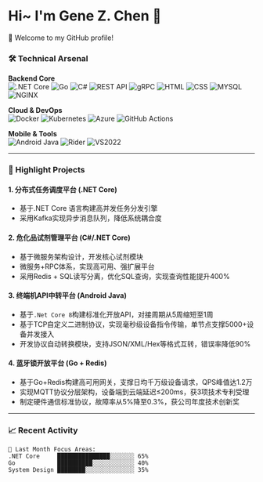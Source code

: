 # Hi~ I'm Gene Z. Chen 👋



🎉 Welcome to my GitHub profile!

### 🛠️ Technical Arsenal

**Backend Core**  
![.NET Core](https://img.shields.io/badge/-.NET%20Core-512BD4?logo=dotnet&logoColor=white)
![Go](https://img.shields.io/badge/-Go-00ADD8?logo=go&logoColor=white)
![C#](https://img.shields.io/badge/-C%23-239120?logo=c-sharp&logoColor=white)
![REST API](https://img.shields.io/badge/-REST%20API-FF6F00?logo=fastapi)
![gRPC](https://img.shields.io/badge/-gRPC-4285F4?logo=google-cloud&logoColor=white)
![HTML](https://img.shields.io/badge/HTML-E34F26?logo=html5&logoColor=white)
![CSS](https://img.shields.io/badge/CSS-1572B6?logo=css3&logoColor=white)
![MYSQL](https://img.shields.io/badge/MySQL-4479A1?logo=mysql&logoColor=white)
![NGINX](https://img.shields.io/badge/Nginx-009639?logo=nginx&logoColor=white)

**Cloud & DevOps**  
![Docker](https://img.shields.io/badge/-Docker-2496ED?logo=docker&logoColor=white)
![Kubernetes](https://img.shields.io/badge/-Kubernetes-326CE5?logo=kubernetes&logoColor=white)
![Azure](https://img.shields.io/badge/-Azure-0089D6?logo=microsoft-azure&logoColor=white)
![GitHub Actions](https://img.shields.io/badge/-GitHub%20Actions-2088FF?logo=github-actions)

**Mobile & Tools**  
![Android Java](https://img.shields.io/badge/-Android%20Java-3DDC84?logo=android&logoColor=white)
![Rider](https://img.shields.io/badge/-JetBrains%20Rider-000000?logo=jetbrains)
![VS2022](https://img.shields.io/badge/-Visual%20Studio%20-5C2D91?logo=visual-studio)

---

### 🚀 Highlight Projects

#### 1. 分布式任务调度平台 (.NET Core)
- 基于.NET Core 语言构建高并发任务分发引擎
- 采用Kafka实现异步消息队列，降低系统耦合度

#### 2. 危化品试剂管理平台 (C#/.NET Core)
- 基于微服务架构设计，开发核心试剂模块
- 微服务+RPC体系，实现高可用、强扩展平台
- 采用Redis + SQL读写分离，优化SQL查询，实现查询性能提升400%

#### 3. 终端机API中转平台 (Android Java)
- 基于`.Net Core 8`构建标准化开放API，对接周期从5周缩短至1周
- 基于TCP自定义二进制协议，实现毫秒级设备指令传输，单节点支撑5000+设备并发接入
- 开发协议自动转换模块，支持JSON/XML/Hex等格式互转，错误率降低90%

#### 4. 蓝牙锁开放平台 (Go + Redis)
- 基于Go+Redis构建高可用网关，支撑日均千万级设备请求，QPS峰值达1.2万
- 实现MQTT协议分层架构，设备端到云端延迟≤200ms，获3项技术专利受理
- 制定硬件通信标准协议，故障率从5%降至0.3%，获公司年度技术创新奖

---

### 📈 Recent Activity

```text
🔄 Last Month Focus Areas:
.NET Core     ███████████████░░░░░░░ 65% 
Go            ██████████░░░░░░░░░░░░ 40%
System Design ████████░░░░░░░░░░░░░░ 35%
